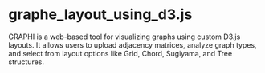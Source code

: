 # graphe_layout_using_d3.js
GRAPHI is a web-based tool for visualizing graphs using custom D3.js layouts. It allows users to upload adjacency matrices, analyze graph types, and select from layout options like Grid, Chord, Sugiyama, and Tree structures.
